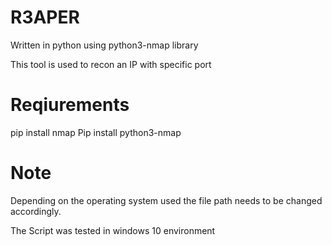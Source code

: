 # R3APER
Written in python using python3-nmap library

This tool is used to recon an IP with specific port 

# Reqiurements
pip install nmap
Pip install python3-nmap

# Note

Depending on the operating system used the file path needs to be changed accordingly.

The Script was tested in windows 10 environment

